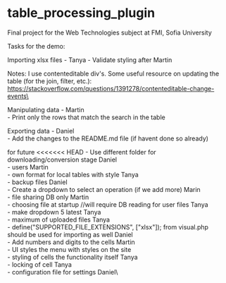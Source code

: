 # table_processing_plugin
Final project for the Web Technologies subject at FMI, Sofia University

Tasks for the demo:

Importing xlsx files - Tanya
	- Validate styling after Martin
	
Notes: I use contenteditable div's. Some useful resource on updating the table (for the join, filter, etc.): https://stackoverflow.com/questions/1391278/contenteditable-change-events\

Manipulating data - Martin\
	- Print only the rows that match the search in the table

Exporting data - Daniel\
	- Add the changes to the README.md file (if havent done so already)

for future
<<<<<<< HEAD
    	- Use different folder for downloading/conversion stage Daniel\
	- users Martin\
	- own format for local tables with style Tanya\
	- backup files Daniel\
	- Create a dropdown to select an operation (if we add more) Marin\
	- file sharing DB only Martin\
	- choosing file at startup //will require DB reading for user files Tanya\
	- make dropdown 5 latest Tanya\
	- maximum of uploaded files Tanya\
	- define("SUPPORTED_FILE_EXTENSIONS", ["xlsx"]); from visual.php should be used for importing as well Daniel\
	- Add numbers and digits to the cells  Martin\
	- UI styles the menu with styles on the site\
	- styling of cells the functionality itself Tanya\
	- locking of cell Tanya\
	- configuration file for settings Daniel\
